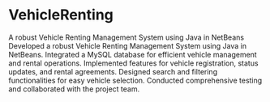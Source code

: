 # VehicleRenting
A robust Vehicle Renting Management System using Java in NetBeans
Developed a robust Vehicle Renting Management System using Java
in NetBeans.
Integrated a MySQL database for efficient vehicle management and
rental operations.
Implemented features for vehicle registration, status updates, and
rental agreements.
Designed search and filtering functionalities for easy vehicle
selection.
Conducted comprehensive testing and collaborated with the project
team.
